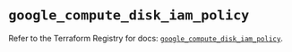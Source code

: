 # `google_compute_disk_iam_policy`

Refer to the Terraform Registry for docs: [`google_compute_disk_iam_policy`](https://registry.terraform.io/providers/hashicorp/google-beta/5.42.0/docs/resources/google_compute_disk_iam_policy).

